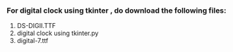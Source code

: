 ### For digital clock using tkinter , do download the following  files:

1. DS-DIGII.TTF
2. digital clock using tkinter.py
3. digital-7.ttf 
